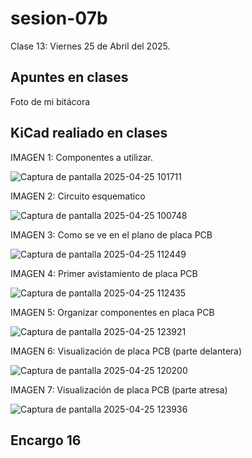# sesion-07b

Clase 13: Viernes 25 de Abril del 2025.

## Apuntes en clases

Foto de mi bitácora

## KiCad realiado en clases

IMAGEN 1: Componentes a utilizar.

![Captura de pantalla 2025-04-25 101711](https://github.com/user-attachments/assets/190b875c-04ea-4b50-85c2-2a03b27f03c4)

IMAGEN 2: Circuito esquematico

![Captura de pantalla 2025-04-25 100748](https://github.com/user-attachments/assets/0ce389c1-23ed-4343-99d8-a48297380b1c)

IMAGEN 3: Como se ve en el plano de placa PCB

![Captura de pantalla 2025-04-25 112449](https://github.com/user-attachments/assets/99f1f706-1856-429b-b305-20c001e9bd25)

IMAGEN 4: Primer avistamiento de placa PCB

![Captura de pantalla 2025-04-25 112435](https://github.com/user-attachments/assets/e560ad12-56bf-478f-973e-d83e6d0087d3)

IMAGEN 5: Organizar componentes en placa PCB

![Captura de pantalla 2025-04-25 123921](https://github.com/user-attachments/assets/bf84bd9b-086a-493e-8010-9b0ec103b9af)

IMAGEN 6: Visualización de placa PCB (parte delantera)

![Captura de pantalla 2025-04-25 120200](https://github.com/user-attachments/assets/ec9b39f4-03e4-461e-973d-df0d0683e566)

IMAGEN 7: Visualización de placa PCB (parte atresa)

![Captura de pantalla 2025-04-25 123936](https://github.com/user-attachments/assets/f45b8f6e-d98b-49d0-8bb6-0811cb273aa1)

## Encargo 16
